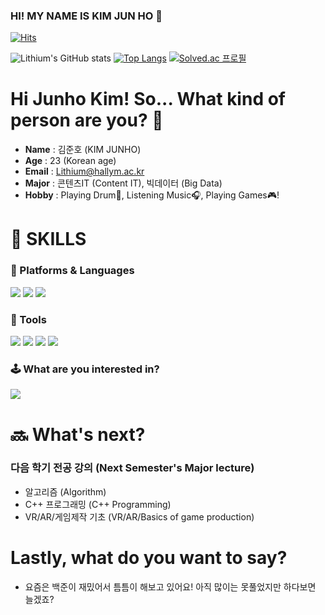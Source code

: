 ### HI! MY NAME IS KIM JUN HO 👋 

[![Hits](https://hits.seeyoufarm.com/api/count/incr/badge.svg?url=https%3A%2F%2Fgithub.com%2FLithium07z&count_bg=%2319D4EF&title_bg=%238EE2F1&icon=&icon_color=%23E7E7E7&title=hits&edge_flat=false)](https://hits.seeyoufarm.com)

![Lithium's GitHub stats](https://github-readme-stats.vercel.app/api?username=Lithium07z&show_icons=true&theme=algolia) 
[![Top Langs](https://github-readme-stats.vercel.app/api/top-langs/?username=Lithium07z&theme=algolia)](https://github.com/anuraghazra/github-readme-stats)
[![Solved.ac 프로필](http://mazassumnida.wtf/api/generate_badge?boj=lithium07)](https://solved.ac/lithium07)


# Hi Junho Kim! So... What kind of person are you? 🤔
- __Name__ : 김준호 (KIM JUNHO)
- __Age__ : 23 (Korean age)
- __Email__ : Lithium@hallym.ac.kr
- __Major__ : 콘텐츠IT (Content IT), 빅데이터 (Big Data)
- __Hobby__ : Playing Drum🥁, Listening Music🎧, Playing Games🎮!

# 💪 SKILLS
### 📝 Platforms & Languages 
<a href="https://www.oracle.com/legal/logos.html" target="_blank"><img src="https://img.shields.io/badge/JAVA-007396?style=flat-square&logo=JAVA&logoColor=FFFFFF"/></a>
<a href="https://en.cppreference.com/w/" target="_blank"><img src="https://img.shields.io/badge/C-A8B9CC?style=flat-square&logo=C&logoColor=FFFFFF"/></a>
<a href="https://www.python.org/" target="_blank"><img src="https://img.shields.io/badge/Python-3776AB?style=flat-square&logo=Python&logoColor=FFFFFF"/></a>

### 🔧 Tools 
<a href="https://www.eclipse.org/downloads/" target="_blank"><img src="https://img.shields.io/badge/ECLIPSE%20IDE-2C2255?style=flat-square&logo=ECLIPSE%20IDE&logoColor=FFFFFF"/></a>
<a href="https://visualstudio.microsoft.com/ko/downloads/" target="_blank"><img src="https://img.shields.io/badge/Visual%20Studio-5C2D91?style=flat-square&logo=Visual%20Studio&logoColor=FFFFFF"/></a>
<a href="https://code.visualstudio.com/" target="_blank"><img src="https://img.shields.io/badge/Visual%20Studio%20Code-007ACC?style=flat-square&logo=Visual%20Studio%20Code&logoColor=FFFFFF"/></a>
<a href="https://www.anaconda.com/" target="_blank"><img src="https://img.shields.io/badge/ANACONDA-44A833?style=flat-square&logo=ANACONDA&logoColor=FFFFFF"/></a>

### 🕹 What are you interested in? 
<a href="https://unity3d.com/kr/get-unity/download" target="_blank"><img src="https://img.shields.io/badge/UNITY-#FFFFFF?style=flat-square&logo=UNITY&logoColor=000000"/></a>

# 🔜 What's next?
### 다음 학기 전공 강의 (Next Semester's Major lecture)
- 알고리즘 (Algorithm)
- C++ 프로그래밍 (C++ Programming)
- VR/AR/게임제작 기초 (VR/AR/Basics of game production)

# Lastly, what do you want to say?
- 요즘은 백준이 재밌어서 틈틈이 해보고 있어요! 아직 많이는 못풀었지만 하다보면 늘겠죠?
<!--
**Lithium07z/Lithium07z** is a ✨ _special_ ✨ repository because its `README.md` (this file) appears on your GitHub profile.

Here are some ideas to get you started:

- 🔭 I’m currently working on ...
- 🌱 I’m currently learning ...
- 👯 I’m looking to collaborate on ...
- 🤔 I’m looking for help with ...
- 💬 Ask me about ...
- 📫 How to reach me: ...
- 😄 Pronouns: ...
- ⚡ Fun fact: ...
-->
